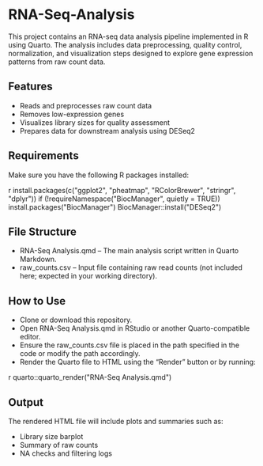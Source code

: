 # RNA-Seq-Analysis

This project contains an RNA-seq data analysis pipeline implemented in R using Quarto. The analysis includes data preprocessing, quality control, normalization, and visualization steps designed to explore gene expression patterns from raw count data.

## Features
- Reads and preprocesses raw count data
- Removes low-expression genes
- Visualizes library sizes for quality assessment
- Prepares data for downstream analysis using DESeq2

## Requirements
Make sure you have the following R packages installed:

r
install.packages(c("ggplot2", "pheatmap", "RColorBrewer", "stringr", "dplyr"))
if (!requireNamespace("BiocManager", quietly = TRUE))
    install.packages("BiocManager")
BiocManager::install("DESeq2")

## File Structure
- RNA-Seq Analysis.qmd – The main analysis script written in Quarto Markdown.
- raw_counts.csv – Input file containing raw read counts (not included here; expected in your working directory).

## How to Use
- Clone or download this repository.
- Open RNA-Seq Analysis.qmd in RStudio or another Quarto-compatible editor.
- Ensure the raw_counts.csv file is placed in the path specified in the code or modify the path accordingly.
- Render the Quarto file to HTML using the “Render” button or by running:

r
quarto::quarto_render("RNA-Seq Analysis.qmd")

## Output
The rendered HTML file will include plots and summaries such as:
- Library size barplot
- Summary of raw counts
- NA checks and filtering logs
